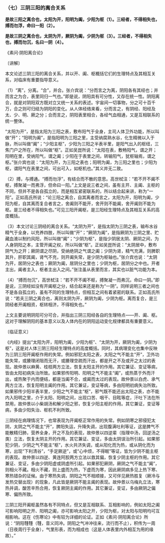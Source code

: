 ### （七）三阴三阳的离合关系

**是故三阳之离合也，太阳为开，阳明为阖，少阳为枢（1）。三经者，不得相失也，搏而勿浮，命曰一阳（2）。**

**是故三阴之离合也，太阴为开，厥阴为阖，少阴为枢（3）。三经者，不得相失也，搏而勿沉，名曰一阴（4）。**

​《素问·阴阳离合论》

〔讲解〕

本文论述三阴三阳的离合关系，并以开、阖、枢概括它们的生理特点及其相互关系，对临床有重要指导意义。

（1）“离”，分离。“合”，并合。张介宾说：“分而言之为离，阴阳各有其经也；并而言之为合，表里同归一气也。”即是说，阴阳具有可分性，又存在统一性。阴阳离合，就是对阴阳双方既对立又统一关系的表述。宇宙间一切事物，分之可十百千万，合之则可归结为阴阳的变化。从人体经络来看，分而言之，有阴经、阳经及太、少、明、厥之分；合而言之，阴阳表里相合，各经气血相通，又是互相联系的统一整体。

“太阳为开”，是指太阳为三阳之表，敷布阳气于全身，主司人体卫外功能，所以叫做“开”；“阳明为阖”，是指阳明为三阳之里，主受纳腐熟水谷，化生精微以入于脉，所以叫做“阖”；“少阳主枢”，少阳为三阳之半表半里，是阳气出入的枢纽，三焦门户之所在，所以叫做“枢”。正如吴崑所说：“太阳在表，敷畅阳气，谓之开；阳明在里，受纳阳气，谓之阖；少阳在于表里之间，转输阳气，犹枢轴焉，谓之枢。”张介宾也说：“太阳为开，为三阳之表也；阳明为阖，为三阳之里也；少阳为枢，谓阳气在表里之间，可出可入，如枢机也。”其义并无二致。

（2）搏，与搏通。“搏而勿浮”，有结合而不散的意思。高世栻注：“若不开不阖不枢，搏聚凝一而弗浮，但命曰一阳。”上文是说三者之间，虽有主开、主阖、主枢的不同，但并不是各自孤立的，而是相互紧密联系的，所以结合起来讲，称为“一阳”。正如高氏所说：“论三阳之离合，自其离者而言之，太阳为开，阳明为阖，少阳为枢，自其离而复合者言之，舍阖则不能开，舍开则不能阖，舍开阖则不能为枢。是三经者不得相失也。”可见三阳开阖枢，是三阳经生理特点及其相互关系的高度概括。

（3）本文讨论三阴经的离合关系。“太阴为开”，是指太阴为三阴之表，输布水谷精气于全身，以充养四肢，所以叫做“开”；“厥阴为阖”，是指厥阴为三阴之里、贮藏血液以制约风阳，所以叫做“阖”；“少阴为枢”，是指少阴居太阴、厥阴之间，为人身阴阳之本，主管开阖之权，所以叫做“枢”。正如吴崑所说：“太阴居中，敷布阴气为之开；厥阴谓之尽阴，受纳绝阴之气谓之阖；少阴为肾，精气充满，则脾职其升，肝职其阖，肾气不充，则开阖失常，是少阴为枢轴也。”张介宾也说：“太阴为开，居阴分之表也；厥阴为阖，居阴分之里也；少阴为枢，居阴分之中也。开者主出，阖者主入，枢者主出入之间。”张注虽从表里而言，其实也以脏气功能为本。

（4）“搏而勿沉”，高世栻注：“若不开不阖不枢，搏聚凝一而弗沉，命曰一阴。”即是说，三阴经如没有开阖枢之分，结合起来还是称为“一阴”。同样说明三者之间也不是各自孤立的，虽有不同的生理特点，但相互之间有着紧密的联系。正如高氏所说：“若夫三阴之离合也，离则太阴为开，厥阴为阖，少阴为枢。离而复合，是三阴经者开阖相资，枢转相济，不得相失也。”

上文主要说明阴阳可分可合，并指出三阴三阳经各自的生理特点——开、阖、枢。这对于理解阴阳的基本意义以及人体内在的阴阳运动变化规律都具有重要意义。

〔临证意义〕

《内经》提出“太阳为开，阳明为阖，少阳为枢”、“太阴为开，厥阴为阖，少阴为枢”，这是对人体三阴三阳经生理特点的高度概括。同时，其病理变化也集中反映为三阴三阳开阖枢作用的失常。例如邪犯太阳之表，太阳之气不能主“开”，卫外功能失常，或腠理闭阻而无汗，或腠理空疏而汗出，都是开之不及或开之太过的表现。故仲景以麻黄、桂枝两方立法，恢复太阳主开的作用。其它兼证、变证等病，皆由太阳初病失治所致。如果邪传阳明、阳明之气不能主“阖”，或热蒸于外而汗出，或热聚于内而便结，都是当阖不合，或阖而太过的表现。故仲景以白虎、承气两方立法，恢复阳明主阖的作用。其它兼证，变证等病，多由阳明初病失治所致。如果邪传少阳半表半里，少阳之气不能主“枢”，邪气既不能还出太阳之表，亦不能内入阳明之里，介于太阳、阳明之间，出现口苦、咽干、目眩等症，汗吐下法在所禁用，故仲景以小柴胡汤和解少阳之邪，恢复少阳主枢的作用。其它兼证，变证等病，多由少阳失治、枢机不利所致。

三阴经在病理情况下，也常表现为开阖枢正常作用的失常。例如阴寒之邪侵犯太阴，太阴之气不能主“开”，脾阳失运，升降失调，出现腹满吐利等证，这是脾气不能散精归肺，营养全身，开之不及的表现，故仲景以四逆辈（指理中汤，回逆汤之类）立法，恢复太阴主开的作用。其它兼证、变证，多由太阴误治所引起。如果邪犯少阴，少阴之气不能主“枢”，水火共济失调，或从阳化而为热，或从阴化而为寒，出现“下利清谷”，“手足厥逆”，或“心中烦，不得眠”等证，皆为少阴不能主枢的表现。故仲景以四逆、黄连阿胶两方立法以救其偏，恢复少阴主枢的作用。其它兼证、变证，多由少阴阳虚或阴虚所引起。如果邪犯厥阴，厥阴之气不能主“阖”，则相火不藏。相火不藏，则上盛而为热，下虚而为寒，因此厥阴病多见上热下寒、寒热错杂的证候。由于寒热失调，阴阳之气不相顺接，又可伴见厥热胜复（厥冷与发热交替出现）的现象，凡此皆是厥阴不能主阖的表现。故仲景以乌梅丸立法，寒热并调，酸苦辛热合用，恢复厥阴主阖的作用。其它兼证，变证，多由厥阴之偏寒、偏热所致。

三阴三阳开阖枢虽然各有不同特点，但又是互相联系、互相影响的，例如太阳之阖可影响阳明之开、阳明之阖，亦可影响太阳之开，少阳为枢，对太阳与阳明均可互相影响。这在《伤寒论》中有较为详细的论证。正如《素问·阴阳离合论》所说：“阴阳𩅞𩅞（𩅞，音义同冲。阴阳之气冲冲往来，流行而不止），积传为一周（日夜周行于全身），气里形表，而为相成也（这是人体表里内外相互为用的缘故）。”

